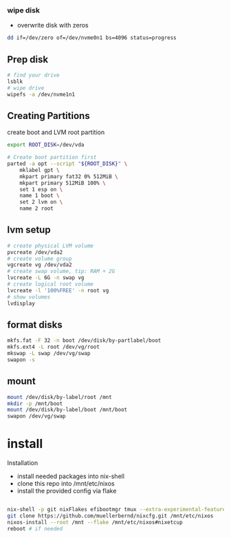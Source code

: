 ### wipe disk

- overwrite disk with zeros

```bash
dd if=/dev/zero of=/dev/nvme0n1 bs=4096 status=progress
```

## Prep disk

```bash
# find your drive
lsblk
# wipe drive
wipefs -a /dev/nvme1n1
```

## Creating Partitions

create boot and LVM root partition

```bash
export ROOT_DISK=/dev/vda

# Create boot partition first
parted -a opt --script "${ROOT_DISK}" \
    mklabel gpt \
    mkpart primary fat32 0% 512MiB \
    mkpart primary 512MiB 100% \
    set 1 esp on \
    name 1 boot \
    set 2 lvm on \
    name 2 root
```

## lvm setup

```bash
# create physical LVM volume
pvcreate /dev/vda2
# create volume group
vgcreate vg /dev/vda2
# create swap volume, tip: RAM + 2G
lvcreate -L 6G -n swap vg
# create logical root volume
lvcreate -l '100%FREE' -n root vg
# show volumes
lvdisplay
```

## format disks

```bash
mkfs.fat -F 32 -n boot /dev/disk/by-partlabel/boot
mkfs.ext4 -L root /dev/vg/root
mkswap -L swap /dev/vg/swap
swapon -s
```

## mount

```bash
mount /dev/disk/by-label/root /mnt
mkdir -p /mnt/boot
mount /dev/disk/by-label/boot /mnt/boot
swapon /dev/vg/swap
```

# install

Installation

* install needed packages into nix-shell
* clone this repo into /mnt/etc/nixos
* install the provided config via flake

```bash

nix-shell -p git nixFlakes efibootmgr tmux --extra-experimental-features flakes
git clone https://github.com/muellerbernd/nixcfg.git /mnt/etc/nixos
nixos-install --root /mnt --flake /mnt/etc/nixos#nixetcup
reboot # if needed
```
